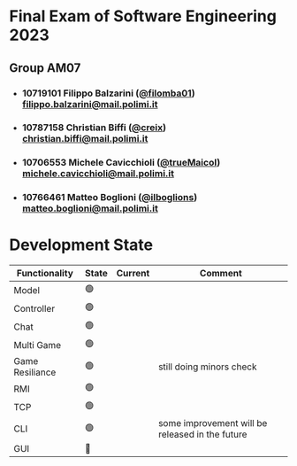 # Final Exam of Software Engineering 2023
## Group AM07

- ### 10719101 Filippo Balzarini ([@filomba01](https://github.com/filomba01)) filippo.balzarini@mail.polimi.it
- ### 10787158 Christian Biffi ([@creix](https://github.com/creix)) christian.biffi@mail.polimi.it
- ### 10706553 Michele Cavicchioli ([@trueMaicol](https://github.com/trueMaicol)) michele.cavicchioli@mail.polimi.it
- ### 10766461 Matteo Boglioni ([@ilboglions](https://github.com/ilboglions)) matteo.boglioni@mail.polimi.it

# Development State

| Functionality   | State | Current | Comment                                         |
|-----------------|----| ---- |-------------------------------------------------|
| Model           | :green_circle: | |                                                 |
| Controller      | :green_circle: | |                                                 |
| Chat            | :green_circle: | |                                                 |
| Multi Game      | :green_circle: | |                                                 |
| Game Resiliance | :green_circle: | | still doing minors check                        |
| RMI             | :green_circle: | |                                                 |
| TCP             | :green_circle: | |                                                 |
| CLI             | :green_circle: | | some improvement will be released in the future |
| GUI             | :red_circle: | |                                                 |
